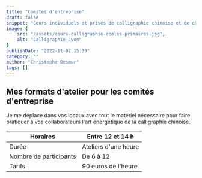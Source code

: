 ```yaml
---
title: "Comités d'entreprise"
draft: false
snippet: "Cours individuels et privés de calligraphie chinoise et de chinois."
image: {
    src: "/assets/cours-calligraphie-ecoles-primaires.jpg",
    alt: "Calligraphie Lyon"
}
publishDate: "2022-11-07 15:39"
category: ""
author: "Christophe Desmur"
tags: []
---
```



## Mes formats d'atelier pour les comités d'entreprise

Je me déplace dans vos locaux avec tout le matériel nécessaire pour faire pratiquer à vos collaborateurs l'art énergétique de la calligraphie chinoise.

| Horaires               | Entre 12 et 14 h     |
|------------------------|----------------------|
| Durée                  | Ateliers d'une heure |
| Nombre de participants | De 6 à 12            |
| Tarifs                 | 90 euros de l'heure  |
